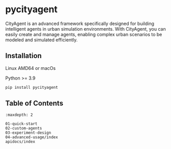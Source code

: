 # pycityagent

CityAgent is an advanced framework specifically designed for building intelligent agents in urban simulation environments. With CityAgent, you can easily create and manage agents, enabling complex urban scenarios to be modeled and simulated efficiently.

## Installation
Linux AMD64 or macOs

Python >= 3.9

```bash
pip install pycityagent
```

## Table of Contents

```{toctree}
:maxdepth: 2

01-quick-start
02-custom-agents
03-experiment-design
04-advanced-usage/index
apidocs/index
```

